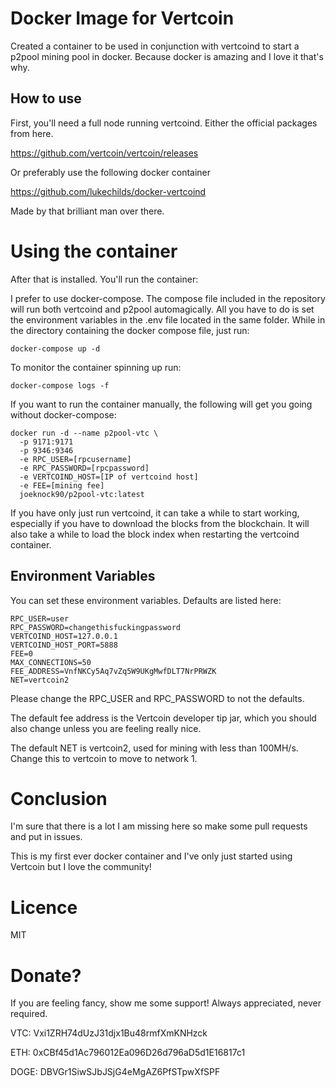 # Docker Image for Vertcoin

Created a container to be used in conjunction with vertcoind to start a p2pool mining pool in docker. Because docker is amazing and I love it that's why.

## How to use

First, you'll need a full node running vertcoind. Either the official packages from here.

https://github.com/vertcoin/vertcoin/releases

Or preferably use the following docker container

https://github.com/lukechilds/docker-vertcoind

Made by that brilliant man over there.

# Using the container

After that is installed. You'll run the container:

I prefer to use docker-compose. The compose file included in the repository will run both vertcoind and p2pool automagically. All you have to do is set the environment variables in the .env file located in the same folder. While in the directory containing the docker compose file, just run:

```
docker-compose up -d
```

To monitor the container spinning up run:

```
docker-compose logs -f
```

If you want to run the container manually, the following will get you going without docker-compose:

```
docker run -d --name p2pool-vtc \
  -p 9171:9171
  -p 9346:9346
  -e RPC_USER=[rpcusername]
  -e RPC_PASSWORD=[rpcpassword]
  -e VERTCOIND_HOST=[IP of vertcoind host]
  -e FEE=[mining fee]
  joeknock90/p2pool-vtc:latest
```

If you have only just run vertcoind, it can take a while to start working, especially if you have to download the blocks from the blockchain. It will also take a while to load the block index when restarting the vertcoind container.


## Environment Variables
You can set these environment variables. Defaults are listed here:

```
RPC_USER=user
RPC_PASSWORD=changethisfuckingpassword
VERTCOIND_HOST=127.0.0.1
VERTCOIND_HOST_PORT=5888
FEE=0
MAX_CONNECTIONS=50
FEE_ADDRESS=VnfNKCy5Aq7vZq5W9UKgMwfDLT7NrPRWZK
NET=vertcoin2
```

Please change the RPC_USER and RPC_PASSWORD to not the defaults.

The default fee address is the Vertcoin developer tip jar, which you should also change unless you are feeling really nice.

The default NET is vertcoin2, used for mining with less than 100MH/s. Change this to vertcoin to move to network 1.

# Conclusion

I'm sure that there is a lot I am missing here so make some pull requests and put in issues.

This is my first ever docker container and I've only just started using Vertcoin but I love the community!

# Licence
MIT

# Donate?
If you are feeling fancy, show me some support! Always appreciated, never required.

VTC: Vxi1ZRH74dUzJ31djx1Bu48rmfXmKNHzck

ETH: 0xCBf45d1Ac796012Ea096D26d796aD5d1E16817c1

DOGE: DBVGr1SiwSJbJSjG4eMgAZ6PfSTpwXfSPF
